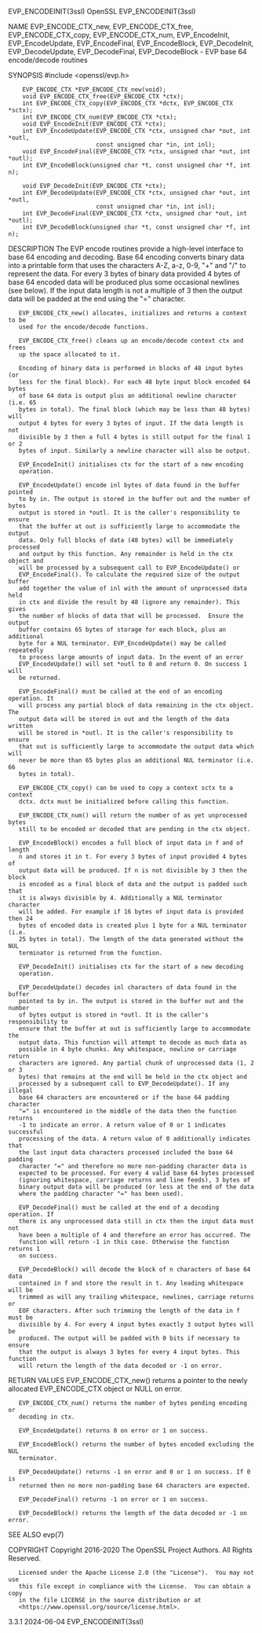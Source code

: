 EVP_ENCODEINIT(3ssl)                OpenSSL                EVP_ENCODEINIT(3ssl)

NAME
       EVP_ENCODE_CTX_new, EVP_ENCODE_CTX_free, EVP_ENCODE_CTX_copy,
       EVP_ENCODE_CTX_num, EVP_EncodeInit, EVP_EncodeUpdate, EVP_EncodeFinal,
       EVP_EncodeBlock, EVP_DecodeInit, EVP_DecodeUpdate, EVP_DecodeFinal,
       EVP_DecodeBlock - EVP base 64 encode/decode routines

SYNOPSIS
        #include <openssl/evp.h>

        EVP_ENCODE_CTX *EVP_ENCODE_CTX_new(void);
        void EVP_ENCODE_CTX_free(EVP_ENCODE_CTX *ctx);
        int EVP_ENCODE_CTX_copy(EVP_ENCODE_CTX *dctx, EVP_ENCODE_CTX *sctx);
        int EVP_ENCODE_CTX_num(EVP_ENCODE_CTX *ctx);
        void EVP_EncodeInit(EVP_ENCODE_CTX *ctx);
        int EVP_EncodeUpdate(EVP_ENCODE_CTX *ctx, unsigned char *out, int *outl,
                             const unsigned char *in, int inl);
        void EVP_EncodeFinal(EVP_ENCODE_CTX *ctx, unsigned char *out, int *outl);
        int EVP_EncodeBlock(unsigned char *t, const unsigned char *f, int n);

        void EVP_DecodeInit(EVP_ENCODE_CTX *ctx);
        int EVP_DecodeUpdate(EVP_ENCODE_CTX *ctx, unsigned char *out, int *outl,
                             const unsigned char *in, int inl);
        int EVP_DecodeFinal(EVP_ENCODE_CTX *ctx, unsigned char *out, int *outl);
        int EVP_DecodeBlock(unsigned char *t, const unsigned char *f, int n);

DESCRIPTION
       The EVP encode routines provide a high-level interface to base 64
       encoding and decoding. Base 64 encoding converts binary data into a
       printable form that uses the characters A-Z, a-z, 0-9, "+" and "/" to
       represent the data. For every 3 bytes of binary data provided 4 bytes of
       base 64 encoded data will be produced plus some occasional newlines (see
       below). If the input data length is not a multiple of 3 then the output
       data will be padded at the end using the "=" character.

       EVP_ENCODE_CTX_new() allocates, initializes and returns a context to be
       used for the encode/decode functions.

       EVP_ENCODE_CTX_free() cleans up an encode/decode context ctx and frees
       up the space allocated to it.

       Encoding of binary data is performed in blocks of 48 input bytes (or
       less for the final block). For each 48 byte input block encoded 64 bytes
       of base 64 data is output plus an additional newline character (i.e. 65
       bytes in total). The final block (which may be less than 48 bytes) will
       output 4 bytes for every 3 bytes of input. If the data length is not
       divisible by 3 then a full 4 bytes is still output for the final 1 or 2
       bytes of input. Similarly a newline character will also be output.

       EVP_EncodeInit() initialises ctx for the start of a new encoding
       operation.

       EVP_EncodeUpdate() encode inl bytes of data found in the buffer pointed
       to by in. The output is stored in the buffer out and the number of bytes
       output is stored in *outl. It is the caller's responsibility to ensure
       that the buffer at out is sufficiently large to accommodate the output
       data. Only full blocks of data (48 bytes) will be immediately processed
       and output by this function. Any remainder is held in the ctx object and
       will be processed by a subsequent call to EVP_EncodeUpdate() or
       EVP_EncodeFinal(). To calculate the required size of the output buffer
       add together the value of inl with the amount of unprocessed data held
       in ctx and divide the result by 48 (ignore any remainder). This gives
       the number of blocks of data that will be processed.  Ensure the output
       buffer contains 65 bytes of storage for each block, plus an additional
       byte for a NUL terminator. EVP_EncodeUpdate() may be called repeatedly
       to process large amounts of input data. In the event of an error
       EVP_EncodeUpdate() will set *outl to 0 and return 0. On success 1 will
       be returned.

       EVP_EncodeFinal() must be called at the end of an encoding operation. It
       will process any partial block of data remaining in the ctx object. The
       output data will be stored in out and the length of the data written
       will be stored in *outl. It is the caller's responsibility to ensure
       that out is sufficiently large to accommodate the output data which will
       never be more than 65 bytes plus an additional NUL terminator (i.e. 66
       bytes in total).

       EVP_ENCODE_CTX_copy() can be used to copy a context sctx to a context
       dctx. dctx must be initialized before calling this function.

       EVP_ENCODE_CTX_num() will return the number of as yet unprocessed bytes
       still to be encoded or decoded that are pending in the ctx object.

       EVP_EncodeBlock() encodes a full block of input data in f and of length
       n and stores it in t. For every 3 bytes of input provided 4 bytes of
       output data will be produced. If n is not divisible by 3 then the block
       is encoded as a final block of data and the output is padded such that
       it is always divisible by 4. Additionally a NUL terminator character
       will be added. For example if 16 bytes of input data is provided then 24
       bytes of encoded data is created plus 1 byte for a NUL terminator (i.e.
       25 bytes in total). The length of the data generated without the NUL
       terminator is returned from the function.

       EVP_DecodeInit() initialises ctx for the start of a new decoding
       operation.

       EVP_DecodeUpdate() decodes inl characters of data found in the buffer
       pointed to by in. The output is stored in the buffer out and the number
       of bytes output is stored in *outl. It is the caller's responsibility to
       ensure that the buffer at out is sufficiently large to accommodate the
       output data. This function will attempt to decode as much data as
       possible in 4 byte chunks. Any whitespace, newline or carriage return
       characters are ignored. Any partial chunk of unprocessed data (1, 2 or 3
       bytes) that remains at the end will be held in the ctx object and
       processed by a subsequent call to EVP_DecodeUpdate(). If any illegal
       base 64 characters are encountered or if the base 64 padding character
       "=" is encountered in the middle of the data then the function returns
       -1 to indicate an error. A return value of 0 or 1 indicates successful
       processing of the data. A return value of 0 additionally indicates that
       the last input data characters processed included the base 64 padding
       character "=" and therefore no more non-padding character data is
       expected to be processed. For every 4 valid base 64 bytes processed
       (ignoring whitespace, carriage returns and line feeds), 3 bytes of
       binary output data will be produced (or less at the end of the data
       where the padding character "=" has been used).

       EVP_DecodeFinal() must be called at the end of a decoding operation. If
       there is any unprocessed data still in ctx then the input data must not
       have been a multiple of 4 and therefore an error has occurred. The
       function will return -1 in this case. Otherwise the function returns 1
       on success.

       EVP_DecodeBlock() will decode the block of n characters of base 64 data
       contained in f and store the result in t. Any leading whitespace will be
       trimmed as will any trailing whitespace, newlines, carriage returns or
       EOF characters. After such trimming the length of the data in f must be
       divisible by 4. For every 4 input bytes exactly 3 output bytes will be
       produced. The output will be padded with 0 bits if necessary to ensure
       that the output is always 3 bytes for every 4 input bytes. This function
       will return the length of the data decoded or -1 on error.

RETURN VALUES
       EVP_ENCODE_CTX_new() returns a pointer to the newly allocated
       EVP_ENCODE_CTX object or NULL on error.

       EVP_ENCODE_CTX_num() returns the number of bytes pending encoding or
       decoding in ctx.

       EVP_EncodeUpdate() returns 0 on error or 1 on success.

       EVP_EncodeBlock() returns the number of bytes encoded excluding the NUL
       terminator.

       EVP_DecodeUpdate() returns -1 on error and 0 or 1 on success. If 0 is
       returned then no more non-padding base 64 characters are expected.

       EVP_DecodeFinal() returns -1 on error or 1 on success.

       EVP_DecodeBlock() returns the length of the data decoded or -1 on error.

SEE ALSO
       evp(7)

COPYRIGHT
       Copyright 2016-2020 The OpenSSL Project Authors. All Rights Reserved.

       Licensed under the Apache License 2.0 (the "License").  You may not use
       this file except in compliance with the License.  You can obtain a copy
       in the file LICENSE in the source distribution or at
       <https://www.openssl.org/source/license.html>.

3.3.1                              2024-06-04              EVP_ENCODEINIT(3ssl)
